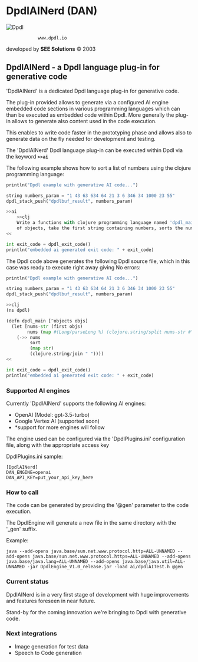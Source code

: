 # DpdlAINerd (DAN)

![Dpdl](https://www.dpdl.io/images/dpdl-io.png)

				www.dpdl.io

developed by
**SEE Solutions**
&copy; 2003	


## DpdlAINerd - a Dpdl language plug-in for generative code


'DpdlAINerd' is a dedicated Dpdl language plug-in for generative code.

The plug-in provided allows to generate via a configured AI engine embedded code sections in various programming languages which can than be executed as embedded code within Dpdl. More generally the plug-in allows to generate also content used in the code execution.

This enables to write code faster in the prototyping phase and allows also to generate data on the fly needed for development and testing.

The 'DpdlAINerd' Dpdl language plug-in can be executed within Dpdl via the keyword **`>>ai`**

The following example shows how to sort a list of numbers using the clojure programming language:
```python
println("Dpdl example with generative AI code...")

string numbers_param = "1 43 63 634 64 21 3 6 346 34 1000 23 55"
dpdl_stack_push("dpdlbuf_result", numbers_param)

>>ai
	>>clj
	Write a functions with clojure programming language named 'dpdl_main', with namespace 'dpdl', accepts as parameter a java array
	of objects, take the first string containing numbers, sorts the numbers and returns a string with the numbers sorted.
<<

int exit_code = dpdl_exit_code()
println("embedded ai generated exit code: " + exit_code)
```

The Dpdl code above generates the following Dpdl source file, which in this case was ready to execute right away giving No errors:
```python
println("Dpdl example with generative AI code...")

string numbers_param = "1 43 63 634 64 21 3 6 346 34 1000 23 55"
dpdl_stack_push("dpdlbuf_result", numbers_param)

>>clj
(ns dpdl)

(defn dpdl_main [^objects objs]
  (let [nums-str (first objs)
        nums (map #(Long/parseLong %) (clojure.string/split nums-str #"\s+"))]
    (->> nums
         sort
         (map str)
         (clojure.string/join " "))))
<<

int exit_code = dpdl_exit_code()
println("embedded ai generated exit code: " + exit_code)
```

### Supported AI engines

Currently 'DpdlAINerd' supports the following AI engines:

- OpenAI (Model: gpt-3.5-turbo)
- Google Vertex AI (supported soon)
- *support for more engines will follow


The engine used can be configured via the 'DpdlPlugins.ini' configuration file, along with the appropriate access key 

DpdlPlugins.ini sample:
```
[DpdlAINerd]
DAN_ENGINE=openai
DAN_API_KEY=put_your_api_key_here
```

### How to call

The code can be generated by providing the '@gen' parameter to the code execution.

The DpdlEngine will generate a new file in the same directory with the '_gen' suffix.

Example:
```
java --add-opens java.base/sun.net.www.protocol.http=ALL-UNNAMED --add-opens java.base/sun.net.www.protocol.https=ALL-UNNAMED --add-opens java.base/java.lang=ALL-UNNAMED --add-opens java.base/java.util=ALL-UNNAMED -jar DpdlEngine_V1.0_release.jar -load ai/dpdlAITest.h @gen
```


### Current status

DpdlAINerd is in a very first stage of development with huge improvements and features foreseen in near future. 

Stand-by for the coming innovation we're bringing to Dpdl with generative code.


### Next integrations

- Image generation for test data
- Speech to Code generation 

 


